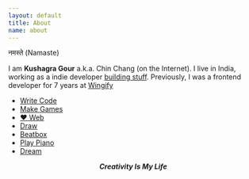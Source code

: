 ```yaml
---
layout: default
title: About
name: about
---
```


<!--
<a href="http://kushagragour.in/blog/wp-content/uploads/2010/04/me_n_guy_1.png"><img title="me_n_guy_1" src="http://kushagragour.in/blog/wp-content/uploads/2010/04/me_n_guy_1-300x205.png" alt="Me" width="300" height="205" /></a>
-->

नमस्ते (Namaste)

I am <strong>Kushagra Gour</strong> a.k.a. Chin Chang (on the Internet). I live in India, working as a indie developer [building stuff](/lab/). Previously, I was a frontend developer for 7 years at [Wingify](https://wingify.com)

<ul>
	<li class="color-block"><a href="https://github.com/chinchang">Write Code</a></li>
	<li class="color-block"><a href="/games">Make Games</a></li>
	<li class="color-block"><a href="http://codepen.io/chinchang/">&#x2764; Web</a></li>
	<li class="color-block"><a href="http://draw.kushagragour.in/">Draw</a></li>
	<li class="color-block"><a href="https://soundcloud.com/kushagra-gour/">Beatbox</a></li>
	<li class="color-block"><a href="https://www.youtube.com/watch?v=mso-9k2g_j8">Play Piano</a></li>
	<li class="color-block"><a href="">Dream</a></li>
</ul>

<div style="text-align: center;"><em><strong>Creativity Is My Life</strong></em></div>
